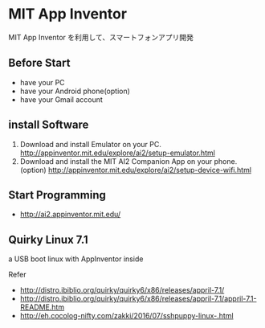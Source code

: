 # MIT App Inventor

MIT App Inventor を利用して、スマートフォンアプリ開発

## Before Start
* have your PC
* have your Android phone(option)
* have your Gmail account

## install Software
1. Download and install Emulator on your PC. http://appinventor.mit.edu/explore/ai2/setup-emulator.html
2. Download and install the MIT AI2 Companion App on your phone. (option) http://appinventor.mit.edu/explore/ai2/setup-device-wifi.html

## Start Programming
* http://ai2.appinventor.mit.edu/

## Quirky Linux 7.1
a USB boot linux with AppInventor inside

Refer
* http://distro.ibiblio.org/quirky/quirky6/x86/releases/appril-7.1/
* http://distro.ibiblio.org/quirky/quirky6/x86/releases/appril-7.1/appril-7.1-README.htm
* http://eh.cocolog-nifty.com/zakki/2016/07/sshpuppy-linux-.html
